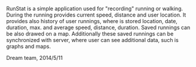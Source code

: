 RunStat is a simple application used for "recording" running or walking. During the running provides current speed, distance and user location. It provides also history of user runnings, where is stored location, date, duration, max. and average speed, distance, duration. Saved runnings can be also drawed on a map. Additionally these saved runnings can be synchronized with server, where user can see additional data, such is graphs and maps.

Dream team, 2014/5/11
